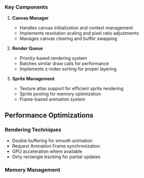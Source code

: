 ### Key Components

1. **Canvas Manager**
   - Handles canvas initialization and context management
   - Implements resolution scaling and pixel ratio adjustments
   - Manages canvas clearing and buffer swapping

2. **Render Queue**
   - Priority-based rendering system
   - Batches similar draw calls for performance
   - Implements z-index sorting for proper layering

3. **Sprite Management**
   - Texture atlas support for efficient sprite rendering
   - Sprite pooling for memory optimization
   - Frame-based animation system

## Performance Optimizations

### Rendering Techniques

- Double buffering for smooth animation
- Request Animation Frame synchronization
- GPU acceleration where available
- Dirty rectangle tracking for partial updates

### Memory Management